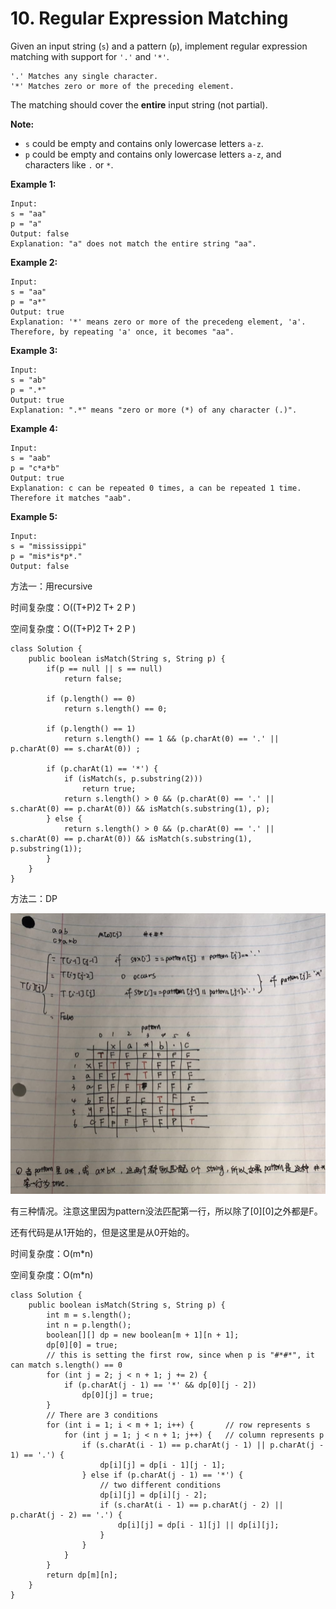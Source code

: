 # 10. Regular Expression Matching

Given an input string \(`s`\) and a pattern \(`p`\), implement regular expression matching with support for `'.'` and `'*'`.

```text
'.' Matches any single character.
'*' Matches zero or more of the preceding element.
```

The matching should cover the **entire** input string \(not partial\).

**Note:**

* `s` could be empty and contains only lowercase letters `a-z`.
* `p` could be empty and contains only lowercase letters `a-z`, and characters like `.` or `*`.

**Example 1:**

```text
Input:
s = "aa"
p = "a"
Output: false
Explanation: "a" does not match the entire string "aa".
```

**Example 2:**

```text
Input:
s = "aa"
p = "a*"
Output: true
Explanation: '*' means zero or more of the precedeng element, 'a'. Therefore, by repeating 'a' once, it becomes "aa".
```

**Example 3:**

```text
Input:
s = "ab"
p = ".*"
Output: true
Explanation: ".*" means "zero or more (*) of any character (.)".
```

**Example 4:**

```text
Input:
s = "aab"
p = "c*a*b"
Output: true
Explanation: c can be repeated 0 times, a can be repeated 1 time. Therefore it matches "aab".
```

**Example 5:**

```text
Input:
s = "mississippi"
p = "mis*is*p*."
Output: false
```

方法一：用recursive

时间复杂度：O\(\(T+P\)2 T+ 2 P ​\)

空间复杂度：O\(\(T+P\)2 T+ 2 P ​\)

```text
class Solution {
    public boolean isMatch(String s, String p) {
        if(p == null || s == null)
            return false;
        
        if (p.length() == 0) 
            return s.length() == 0;
        
        if (p.length() == 1) 
            return s.length() == 1 && (p.charAt(0) == '.' || p.charAt(0) == s.charAt(0)) ;
        
        if (p.charAt(1) == '*') {
            if (isMatch(s, p.substring(2))) 
                return true;
            return s.length() > 0 && (p.charAt(0) == '.' || s.charAt(0) == p.charAt(0)) && isMatch(s.substring(1), p);
        } else {
            return s.length() > 0 && (p.charAt(0) == '.' || s.charAt(0) == p.charAt(0)) && isMatch(s.substring(1), p.substring(1));
        }
    }    
}
```

方法二：DP

![](../.gitbook/assets/981556250794_.pic_hd.jpg)

有三种情况。注意这里因为pattern没法匹配第一行，所以除了\[0\]\[0\]之外都是F。

还有代码是从1开始的，但是这里是从0开始的。

时间复杂度：O\(m\*n\)

空间复杂度：O\(m\*n\)

```text
class Solution {
    public boolean isMatch(String s, String p) {
        int m = s.length();
        int n = p.length();
        boolean[][] dp = new boolean[m + 1][n + 1];
        dp[0][0] = true;
        // this is setting the first row, since when p is "#*#*", it can match s.length() == 0
        for (int j = 2; j < n + 1; j += 2) {
            if (p.charAt(j - 1) == '*' && dp[0][j - 2]) 
                dp[0][j] = true;
        }
        // There are 3 conditions
        for (int i = 1; i < m + 1; i++) {       // row represents s
            for (int j = 1; j < n + 1; j++) {   // column represents p
                if (s.charAt(i - 1) == p.charAt(j - 1) || p.charAt(j - 1) == '.') {
                    dp[i][j] = dp[i - 1][j - 1];
                } else if (p.charAt(j - 1) == '*') {
                    // two different conditions
                    dp[i][j] = dp[i][j - 2];
                    if (s.charAt(i - 1) == p.charAt(j - 2) || p.charAt(j - 2) == '.') {
                        dp[i][j] = dp[i - 1][j] || dp[i][j];
                    }
                } 
            }
        }
        return dp[m][n];
    }
}
```

